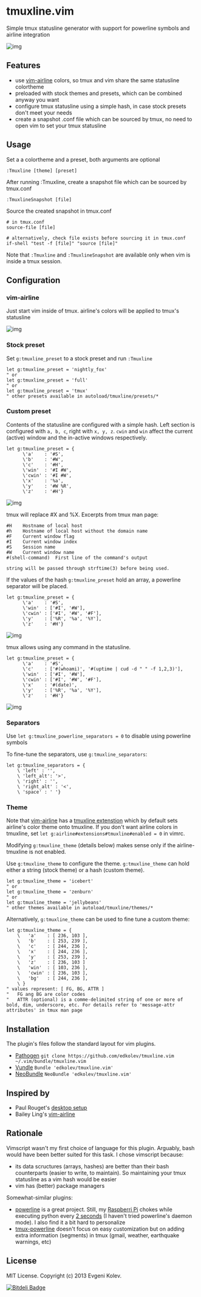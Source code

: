 # tmuxline.vim

Simple tmux statusline generator with support for powerline symbols and airline integration

![img](https://f.cloud.github.com/assets/1532071/1556058/d2347eea-4ea7-11e3-9393-660b2e2c143a.png)

## Features

- use [vim-airline][7] colors, so tmux and vim share the same statusline colortheme
- preloaded with stock themes and presets, which can be combined anyway you want
- configure tmux statusline using a simple hash, in case stock presets don't meet your needs
- create a snapshot .conf file which can be sourced by tmux, no need to open vim to set your tmux statusline

## Usage

Set a a colortheme and a preset, both arguments are optional
```
:Tmuxline [theme] [preset]
```

After running :Tmuxline, create a snapshot file which can be sourced by tmux.conf
```
:TmuxlineSnapshot [file]
```

Source the created snapshot in tmux.conf
```
# in tmux.conf
source-file [file]

# alternatively, check file exists before sourcing it in tmux.conf
if-shell "test -f [file]" "source [file]"
```

Note that `:Tmuxline` and `:TmuxlineSnapshot` are available only when vim is inside a tmux session.

## Configuration

### vim-airline

Just start vim inside of tmux. airline's colors will be applied to tmux's statusline

![img](https://f.cloud.github.com/assets/1532071/1556059/d24a5c42-4ea7-11e3-9965-c13418d889a1.png)

### Stock preset

Set `g:tmuxline_preset` to a stock preset and run `:Tmuxline`

```
let g:tmuxline_preset = 'nightly_fox'
" or
let g:tmuxline_preset = 'full'
" or
let g:tmuxline_preset = 'tmux'
" other presets available in autoload/tmuxline/presets/*
```

### Custom preset

Contents of the statusline are configured with a simple hash.
Left section is configured with `a, b, c`, right with `x, y, z`. `cwin` and `win` affect the current (active) window and the in-active windows respectively.
```
let g:tmuxline_preset = {
      \'a'    : '#S',
      \'b'    : '#W',
      \'c'    : '#H',
      \'win'  : '#I #W',
      \'cwin' : '#I #W',
      \'x'    : '%a',
      \'y'    : '#W %R',
      \'z'    : '#H'}
```

![img](https://f.cloud.github.com/assets/1532071/1556060/d80f24a0-4ea7-11e3-97c2-0e5fd39dbf2b.png)


tmux will replace #X and %X. Excerpts from tmux man page:
```
#H    Hostname of local host
#h    Hostname of local host without the domain name
#F    Current window flag
#I    Current window index
#S    Session name
#W    Current window name
#(shell-command)  First line of the command's output

string will be passed through strftime(3) before being used.
```

If the values of the hash `g:tmuxline_preset` hold an array, a powerline separator will be placed.
```
let g:tmuxline_preset = {
      \'a'    : '#S',
      \'win'  : ['#I', '#W'],
      \'cwin' : ['#I', '#W', '#F'],
      \'y'    : ['%R', '%a', '%Y'],
      \'z'    : '#H'}
```

![img](https://f.cloud.github.com/assets/1532071/1556061/d81ab112-4ea7-11e3-9be7-46e41cc47cef.png)

tmux allows using any command in the statusline.
```
let g:tmuxline_preset = {
      \'a'    : '#S',
      \'c'    : ['#(whoami)', '#(uptime | cud -d " " -f 1,2,3)'],
      \'win'  : ['#I', '#W'],
      \'cwin' : ['#I', '#W', '#F'],
      \'x'    : '#(date)',
      \'y'    : ['%R', '%a', '%Y'],
      \'z'    : '#H'}
```

![img](https://f.cloud.github.com/assets/1532071/1556062/d82660ca-4ea7-11e3-9df3-4b084a992c0c.png)

### Separators

Use `let g:tmuxline_powerline_separators = 0` to disable using powerline symbols

To fine-tune the separators, use `g:tmuxline_separators`:
```
let g:tmuxline_separators = {
    \ 'left' : '',
    \ 'left_alt': '>',
    \ 'right' : '',
    \ 'right_alt' : '<',
    \ 'space' : ' '}
```

### Theme

Note that [vim-airline][2] has a [tmuxline extenstion][11] which by default sets airline's color theme onto tmuxline.
If you don't want airline colors in tmuxline, set `let g:airline#extensions#tmuxline#enabled = 0` in vimrc.

Modifying `g:tmuxline_theme` (details below) makes sense only if the airline-tmuxline is not enabled.

Use `g:tmuxline_theme` to configure the theme. `g:tmuxline_theme` can hold either a string (stock theme) or a hash (custom theme).

```
let g:tmuxline_theme = 'icebert'
" or
let g:tmuxline_theme = 'zenburn'
" or
let g:tmuxline_theme = 'jellybeans'
" other themes available in autoload/tmuxline/themes/*
```

Alternatively, `g:tmuxline_theme` can be used to fine tune a custom theme:

```
let g:tmuxline_theme = {
    \   'a'    : [ 236, 103 ],
    \   'b'    : [ 253, 239 ],
    \   'c'    : [ 244, 236 ],
    \   'x'    : [ 244, 236 ],
    \   'y'    : [ 253, 239 ],
    \   'z'    : [ 236, 103 ]
    \   'win'  : [ 103, 236 ],
    \   'cwin' : [ 236, 103 ],
    \   'bg'   : [ 244, 236 ],
    \ }
" values represent: [ FG, BG, ATTR ]
"   FG ang BG are color codes
"   ATTR (optional) is a comme-delimited string of one or more of bold, dim, underscore, etc. For details refer to 'message-attr attributes' in tmux man page
```

## Installation

The plugin's files follow the standard layout for vim plugins.

- [Pathogen][8] `git clone https://github.com/edkolev/tmuxline.vim ~/.vim/bundle/tmuxline.vim`
- [Vundle][9] `Bundle 'edkolev/tmuxline.vim'`
- [NeoBundle][10] `NeoBundle 'edkolev/tmuxline.vim'`

## Inspired by

- Paul Rouget's [desktop setup][1]
- Bailey Ling's [vim-airline][2]

## Rationale

Vimscript wasn't my first choice of language for this plugin. Arguably, bash would have been better suited for this task. I chose vimscript because:
- its data scructures (arrays, hashes) are better than their bash counterparts (easier to write, to maintain). So maintaining your tmux statusline as a vim hash would be easier
- vim has (better) package managers

Somewhat-similar plugins:
- [powerline][3] is a great project. Still, my [Raspberri Pi][5] chokes while executing python every [2 seconds][6] (I haven't tried powerline's daemon mode). I also find it a bit hard to personalize
- [tmux-powerline][4] doesn't focus on easy customization but on adding extra information (segments) in tmux (gmail, weather, earthquake warnings, etc)

## License

MIT License. Copyright (c) 2013 Evgeni Kolev.

[![Bitdeli Badge](https://d2weczhvl823v0.cloudfront.net/edkolev/tmuxline.vim/trend.png)](https://bitdeli.com/free "Bitdeli Badge")

[1]: http://paulrouget.com/e/myconf/
[2]: https://github.com/bling/vim-airline
[3]: https://github.com/Lokaltog/powerline
[4]: https://github.com/erikw/tmux-powerline
[5]: http://www.raspberrypi.org/
[6]: https://github.com/Lokaltog/powerline/blob/82842e015cda89fb48b1256d34c53f964e2fa151/powerline/bindings/tmux/powerline.conf#L4
[7]: https://github.com/bling/vim-airline
[8]: https://github.com/tpope/vim-pathogen
[9]: https://github.com/gmarik/vundle
[10]: https://github.com/Shougo/neobundle.vim
[11]: https://github.com/bling/vim-airline#tmuxline




